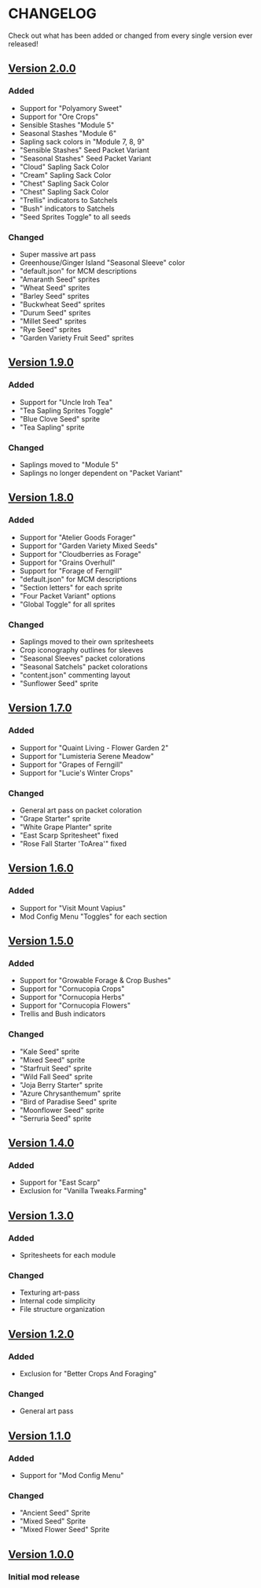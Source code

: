 # CHANGELOG

Check out what has been added or changed from every single version ever released!

## [Version 2.0.0](https://github.com/7eventy7/Standardized-Seed-Sprites/releases/tag/v2.0.0)
### Added
- Support for "Polyamory Sweet"
- Support for "Ore Crops"
- Sensible Stashes "Module 5"
- Seasonal Stashes "Module 6"
- Sapling sack colors in "Module 7, 8, 9"
- "Sensible Stashes" Seed Packet Variant
- "Seasonal Stashes" Seed Packet Variant
- "Cloud" Sapling Sack Color
- "Cream" Sapling Sack Color
- "Chest" Sapling Sack Color
- "Chest" Sapling Sack Color
- "Trellis" indicators to Satchels
- "Bush" indicators to Satchels
- "Seed Sprites Toggle" to all seeds

### Changed
- Super massive art pass
- Greenhouse/Ginger Island "Seasonal Sleeve" color
- "default.json" for MCM descriptions
- "Amaranth Seed" sprites
- "Wheat Seed" sprites
- "Barley Seed" sprites
- "Buckwheat Seed" sprites
- "Durum Seed" sprites
- "Millet Seed" sprites
- "Rye Seed" sprites
- "Garden Variety Fruit Seed" sprites

## [Version 1.9.0](https://github.com/7eventy7/Standardized-Seed-Sprites/releases/tag/v1.9.0)
### Added
- Support for "Uncle Iroh Tea"
- "Tea Sapling Sprites Toggle"
- "Blue Clove Seed" sprite
- "Tea Sapling" sprite

### Changed
- Saplings moved to "Module 5"
- Saplings no longer dependent on "Packet Variant"

## [Version 1.8.0](https://github.com/7eventy7/Standardized-Seed-Sprites/releases/tag/v1.8.0)
### Added
- Support for "Atelier Goods Forager"
- Support for "Garden Variety Mixed Seeds"
- Support for "Cloudberries as Forage"
- Support for "Grains Overhull"
- Support for "Forage of Ferngill"
- "default.json" for MCM descriptions
- "Section letters" for each sprite
- "Four Packet Variant" options
- "Global Toggle" for all sprites

### Changed
- Saplings moved to their own spritesheets
- Crop iconography outlines for sleeves
- "Seasonal Sleeves" packet colorations
- "Seasonal Satchels" packet colorations
- "content.json" commenting layout
- "Sunflower Seed" sprite

## [Version 1.7.0](https://github.com/7eventy7/Standardized-Seed-Sprites/releases/tag/v1.7.0)
### Added
- Support for "Quaint Living - Flower Garden 2"
- Support for "Lumisteria Serene Meadow"
- Support for "Grapes of Ferngill"
- Support for "Lucie's Winter Crops"

### Changed
- General art pass on packet coloration
- "Grape Starter" sprite
- "White Grape Planter" sprite
- "East Scarp Spritesheet" fixed
- "Rose Fall Starter 'ToArea'" fixed

## [Version 1.6.0](https://github.com/7eventy7/Standardized-Seed-Sprites/releases/tag/v1.6.0)
### Added
- Support for "Visit Mount Vapius"
- Mod Config Menu "Toggles" for each section

## [Version 1.5.0](https://github.com/7eventy7/Standardized-Seed-Sprites/releases/tag/v1.5.0)
### Added
- Support for "Growable Forage & Crop Bushes"
- Support for "Cornucopia Crops"
- Support for "Cornucopia Herbs"
- Support for "Cornucopia Flowers"
- Trellis and Bush indicators

### Changed
- "Kale Seed" sprite
- "Mixed Seed" sprite
- "Starfruit Seed" sprite
- "Wild Fall Seed" sprite
- "Joja Berry Starter" sprite
- "Azure Chrysanthemum" sprite
- "Bird of Paradise Seed" sprite
- "Moonflower Seed" sprite
- "Serruria Seed" sprite

## [Version 1.4.0](https://github.com/7eventy7/Standardized-Seed-Sprites/releases/tag/v1.4.0)
### Added
- Support for "East Scarp"
- Exclusion for "Vanilla Tweaks.Farming"

## [Version 1.3.0](https://github.com/7eventy7/Standardized-Seed-Sprites/releases/tag/v1.3.0)
### Added
- Spritesheets for each module

### Changed
- Texturing art-pass
- Internal code simplicity
- File structure organization

## [Version 1.2.0](https://github.com/7eventy7/Standardized-Seed-Sprites/releases/tag/v1.2.0)
### Added
- Exclusion for "Better Crops And Foraging"

### Changed
- General art pass

## [Version 1.1.0](https://github.com/7eventy7/Standardized-Seed-Sprites/releases/tag/v1.1.0)
### Added
- Support for "Mod Config Menu"

### Changed
- "Ancient Seed" Sprite
- "Mixed Seed" Sprite
- "Mixed Flower Seed" Sprite

## [Version 1.0.0](https://github.com/7eventy7/Standardized-Seed-Sprites/releases/tag/v1.0.0)
### Initial mod release
